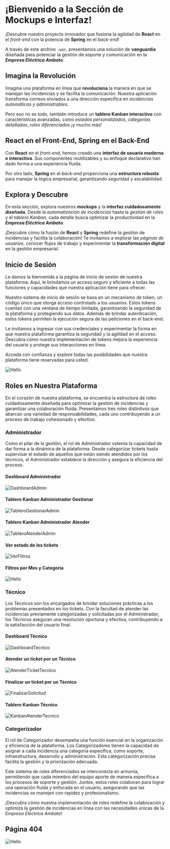 # ¡Bienvenido a la Sección de Mockups e Interfaz!

¡Descubre nuestro proyecto innovador que fusiona la agilidad de **React** en el _front-end_ con la potencia de **Spring** en el _back-end_!

A través de este archivo `.war`, presentamos una solución de **vanguardia** diseñada para potenciar la gestión de soporte y comunicación en la **_Empresa Eléctrica Ambato_**.

## Imagina la Revolución

Imagina una plataforma en línea que **revoluciona** la manera en que se manejan las incidencias y se facilita la comunicación. Nuestra aplicación transforma correos enviados a una dirección específica en _incidencias automáticas y administrables_.

Pero eso no es todo, también introduce un **tablero Kanban interactivo** con características avanzadas, como _estados personalizados_, _categorías detalladas_, _roles diferenciados_ ¡y mucho más!

## React en el Front-End, Spring en el Back-End

Con **React** en el _front-end_, hemos creado una **interfaz de usuario moderna e interactiva**. Sus componentes reutilizables y su enfoque declarativo han dado forma a una experiencia fluida.

Por otro lado, **Spring** en el _back-end_ proporciona una **estructura robusta** para manejar la lógica empresarial, garantizando seguridad y escalabilidad.

## Explora y Descubre

En esta sección, explora nuestros **mockups** y la **interfaz cuidadosamente diseñada**. Desde la _automatización de incidencias_ hasta la _gestión de roles_ y el _tablero Kanban_, cada detalle busca optimizar la productividad en la **_Empresa Eléctrica Ambato_**.

¡Descubre cómo la fusión de **React** y **Spring** redefine la gestión de incidencias y facilita la colaboración! Te invitamos a explorar las _páginas de usuarios_, conocer flujos de trabajo y experimentar la **transformación digital** en la gestión empresarial.

## Inicio de Sesión

Le damos la bienvenida a la página de inicio de sesión de nuestra plataforma. Aquí, le brindamos un acceso seguro y eficiente a todas las funciones y capacidades que nuestra aplicación tiene para ofrecer.

Nuestro sistema de inicio de sesión se basa en un mecanismo de token, un código único que otorga acceso controlado a los usuarios. Estos tokens cuentan con una ventana de tiempo limitada, garantizando la seguridad de la plataforma y protegiendo sus datos. Además de brindar autenticación, estos tokens permiten la ejecución segura de las peticiones en el back-end.

Le invitamos a ingresar con sus credenciales y experimentar la forma en que nuestra plataforma garantiza la seguridad y la agilidad en el acceso. Descubra cómo nuestra implementación de tokens mejora la experiencia del usuario y protege sus interacciones en línea.

Acceda con confianza y explore todas las posibilidades que nuestra plataforma tiene reservadas para usted.

![Hello](../assets/images/adminMockups/434shots_so.png)

## Roles en Nuestra Plataforma

En el corazón de nuestra plataforma, se encuentra la estructura de roles cuidadosamente diseñada para optimizar la gestión de incidencias y garantizar una colaboración fluida. Presentamos tres roles distintivos que abarcan una variedad de responsabilidades, cada uno contribuyendo a un proceso de trabajo cohesionado y efectivo.

### **Administrador**

Como el pilar de la gestión, el rol de Administrador ostenta la capacidad de dar forma a la dinámica de la plataforma. Desde categorizar tickets hasta supervisar el estado de aquellos que están siendo atendidos por los técnicos, el Administrador establece la dirección y asegura la eficiencia del proceso.

#### Dashboard Administrador

![DashboardAdmin](../assets/images/adminMockups/371shots_so.png)

#### Tablero Kanban Administrador Gestionar

![TableroGestionarAdmin](../assets/images/adminMockups/360shots_so.png)

#### Tablero Kanban Administrador Atender

![TableroAtenderAdmin](../assets/images/adminMockups/580shots_so.png)

#### Ver estado de los tickets

![VerFiltros](../assets/images/adminMockups/307shots_so.png)

#### Filtros por Mes y Categoria

![Hello](../assets/images/adminMockups/163shots_so.png)

### **Técnico**

Los Técnicos son los encargados de brindar soluciones prácticas a los problemas presentados en los tickets. Con la facultad de atender las incidencias previamente categorizadas y solicitadas por el Administrador, los Técnicos aseguran una resolución oportuna y efectiva, contribuyendo a la satisfacción del usuario final.

#### Dashboard Técnico

![DashboardTecnico](../assets/images/rolTecnicoMockup/443shots_so.png)

#### Atender un ticket por un Técnico

![AtenderTicketTecnico](../assets/images/rolTecnicoMockup/177shots_so.png)

#### Finalizar un ticket por un Técnico

![FinalizarSolicitud](../assets/images/rolTecnicoMockup/426shots_so.png)

#### Tablero Kanban Técnico

![KanbanAtenderTecnico](../assets/images/rolTecnicoMockup/851shots_so.png)

### **Categorizador**

El rol de Categorizador desempeña una función esencial en la organización y eficiencia de la plataforma. Los Categorizadores tienen la capacidad de asignar a cada incidencia una categoría específica, como soporte, infraestructura, desarrollo y administración. Esta categorización precisa facilita la gestión y la priorización adecuada.

Este sistema de roles diferenciados se interconecta en armonía, permitiendo que cada miembro del equipo aporte de manera específica a los procesos de soporte y gestión. Juntos, estos roles colaboran para lograr una operación fluida y enfocada en el usuario, asegurando que las incidencias se manejen con rapidez y profesionalismo.

¡Descubra cómo nuestra implementación de roles redefine la colaboración y optimiza la gestión de incidencias en línea con las necesidades únicas de la _Empresa Eléctrica Ambato_!

## Página 404

![Hello](../assets/images/adminMockups/666shots_so.png)
